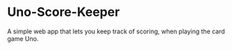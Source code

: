# Uno-Score-Keeper
A simple web app that lets you keep track of scoring, when playing the card game Uno.

